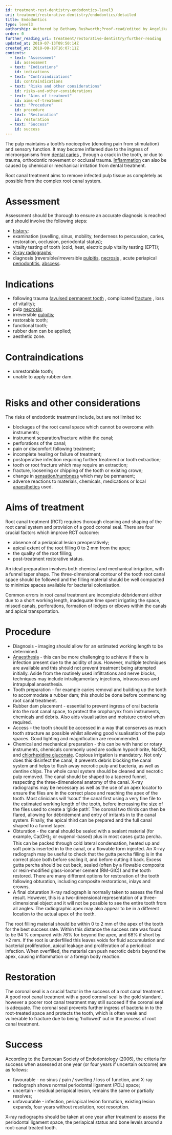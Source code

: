 ```yaml
---
id: treatment-rest-dentistry-endodontics-level3
uri: treatment/restorative-dentistry/endodontics/detailed
title: Endodontics
type: level3
authorship: Authored by Bethany Rushworth;Proof-read/edited by Angelika Sebald and David A. Mitchell
order: 0
further_reading_uri: treatment/restorative-dentistry/further-reading
updated_at: 2019-07-13T09:50:14Z
created_at: 2018-08-18T16:07:11Z
contents:
  - text: "Assessment"
    id: assessment
  - text: "Indications"
    id: indications
  - text: "Contraindications"
    id: contraindications
  - text: "Risks and other considerations"
    id: risks-and-other-considerations
  - text: "Aims of treatment"
    id: aims-of-treatment
  - text: "Procedure"
    id: procedure
  - text: "Restoration"
    id: restoration
  - text: "Success"
    id: success
---
```


<p>The pulp maintains a tooth’s nociceptive (denoting pain from
    stimulation) and sensory function. It may become inflamed
    due to the ingress of microorganisms from <a href="/help/oral-hygiene/decay">dental caries</a>    , through a crack in the tooth, or due to trauma, orthodontic
    movement or occlusal trauma. <a href="/treatment/other/medication/inflammation/more-info">Inflammation</a>    can also be caused by chemical or mechanical irritation from
    dental treatment.</p>
<p>Root canal treatment aims to remove infected pulp tissue as completely
    as possible from the complex root canal system.</p>
<h1 id="assessment">Assessment</h1>
<p>Assessment should be thorough to ensure an accurate diagnosis
    is reached and should involve the following steps:</p>
<ul>
    <li><a href="/diagnosis/tests/medical-history">history</a>;</li>
    <li>examination (swelling, sinus, mobility, tenderness to percussion,
        caries, restoration, occlusion, periodontal status);</li>
    <li>vitality testing of tooth (cold, heat, electric pulp vitality
        testing (EPT));</li>
    <li><a href="/diagnosis/tests/x-ray">X-ray radiographs</a>;</li>
    <li>diagnosis (reversible/irreversible <a href="/diagnosis/a-z/facial-pain-syndrome/detailed">pulpitis</a>,
        <a href="/diagnosis/a-z/necrosis">necrosis</a> , acute
        periapical <a href="/diagnosis/a-z/infection/more-info">periodontitis</a>,
        <a href="/diagnosis/a-z/abscess">abscess</a>.</li>
</ul>
<h1 id="indications">Indications</h1>
<ul>
    <li>following trauma (<a href="/treatment/surgery/broken-tooth">avulsed permanent tooth</a>        , complicated <a href="/diagnosis/a-z/fracture">fracture</a>        , loss of vitality);</li>
    <li>pulp <a href="/diagnosis/a-z/necrosis">necrosis</a>;</li>
    <li>irreversible <a href="/diagnosis/a-z/facial-pain-syndrome/detailed">pulpitis</a>;</li>
    <li>restorable tooth;</li>
    <li>functional tooth;</li>
    <li>rubber dam can be applied;</li>
    <li>aesthetic zone.</li>
</ul>
<h1 id="contraindications">Contraindications</h1>
<ul>
    <li>unrestorable tooth;</li>
    <li>unable to apply rubber dam.</li>  </ul>
<h1 id="risks-and-other-considerations">Risks and other considerations</h1>
<p>The risks of endodontic treatment include, but are not limited
    to:</p>
<ul>
    <li>blockages of the root canal space which cannot be overcome
        with instruments;</li>
    <li>instrument separation/fracture within the canal;</li>
    <li>perforations of the canal;</li>
    <li>pain or discomfort following treatment;</li>
    <li>incomplete healing or failure of treatment;</li>
    <li>postoperative infection requiring further treatment or tooth
        extraction;</li>
    <li>tooth or root fracture which may require an extraction;</li>
    <li>fracture, loosening or chipping of the tooth or existing
        crown;</li>
    <li>change in <a href="/diagnosis/a-z/neuropathies">sensation/numbness</a>        which may be permanent;</li>
    <li>adverse reactions to materials, chemicals, medications or
        local <a href="/treatment/other/medication/pain/detailed">anaesthetics</a>        used.</li>
</ul>
<h1 id="aims-of-treatment">Aims of treatment</h1>
<p>Root canal treatment (RCT) requires thorough cleaning and shaping
    of the root canal system and provision of a good coronal
    seal. There are four crucial factors which improve RCT outcome:</p>
<ul>
    <li>absence of a periapical lesion preoperatively;</li>
    <li>apical extent of the root filling 0 to 2 mm from the apex;</li>
    <li>the quality of the root filling;</li>
    <li>post-treatment restorative status.</li>
</ul>
<p>An ideal preparation involves both chemical and mechanical irrigation,
    with a funnel taper shape. The three-dimensional contour
    of the tooth root canal space should be followed and the
    filling material should be well compacted to minimize spaces
    available for bacterial colonisation.</p>
<p>Common errors in root canal treatment are incomplete débridement
    either due to a short working length, inadequate time spent
    irrigating the space, missed canals, perforations, formation
    of ledges or elbows within the canals and apical transportation.</p>
<h1 id="procedure">Procedure</h1>
<ul>
    <li>Diagnosis - imaging should allow for an estimated working
        length to be determined.</li>
    <li><a href="/treatment/surgery/anaesthesia">Anaesthesia</a>        - this can be more challenging to achieve if there is
        infection present due to the acidity of pus. However,
        multiple techniques are available and this should not
        prevent treatment being attempted initially. Aside from
        the routinely used infiltrations and nerve blocks, techniques
        may include intraligamentary injections, intraosseous
        and intrapulpal anaesthesia.</li>
    <li>Tooth preparation - for example caries removal and building
        up the tooth to accommodate a rubber dam; this should
        be done before commencing root canal treatment.</li>
    <li>Rubber dam placement - essential to prevent ingress of oral
        bacteria into the root canal space, to protect the oropharynx
        from instruments, chemicals and debris. Also aids visualisation
        and moisture control when required.</li>
    <li>Access - the tooth should be accessed in a way that conserves
        as much tooth structure as possible whilst allowing good
        visualisation of the pulp spaces. Good lighting and magnification
        are recommended.</li>
    <li>Chemical and mechanical preparation - this can be with hand
        or rotary instruments, chemicals commonly used are sodium
        hypochlorite, NaOCl, and <a href="/treatment/other/medication/infection/detailed">chlorhexidine gluconate</a>.
        Copious irrigation is mandatory. Not only does this disinfect
        the canal, it prevents debris blocking the canal system
        and helps to flush away necrotic pulp and bacteria, as
        well as dentine chips. The whole canal system should
        be cleaned and necrotic pulp removed. The canal should
        be shaped to a tapered funnel, respecting the three-dimensional
        anatomy of the canal. X-ray radiographs may be necessary
        as well as the use of an apex locator to ensure the files
        are in the correct place and reaching the apex of the
        tooth. Most clinicians will ‘scout’ the canal first using
        a very fine file to the estimated working length of the
        tooth, before increasing the size of the files used to
        create a ‘glide path’. The coronal two thirds can then
        be flared, allowing for débridement and entry of irritants
        in to the canal system. Finally, the apical third can
        be prepared and the full canal shaped to a funnel taper.</li>
    <li>Obturation - the canal should be sealed with a sealant material
        (for example, Ca(OH)<sub>2</sub> or eugenol-based) plus
        in most cases gutta percha. This can be packed through
        cold lateral condensation, heated up and soft points
        inserted in to the canal, or a flowable form injected.
        An X-ray radiograph may be useful to check that the gutta
        percha filling is in the correct place both before sealing
        it, and before cutting it back. Excess gutta percha should
        be cut back, sealed (often by a flowable composite or
        resin-modified glass-ionomer cement (RM-GIC)) and the
        tooth restored. There are many different options for
        restoration of the tooth following obturation, including
        composite restorations, inlays and crowns.</li>
    <li>A final obturation X-ray radiograph is normally taken to
        assess the final result. However, this is a two-dimensional
        representation of a three-dimensional object and it will
        not be possible to see the entire tooth from all angles.
        The radiographic apex may also appear to be in a different
        location to the actual apex of the tooth.</li>
</ul>
<p>The root filling material should be within 0 to 2 mm of the apex
    of the tooth for the best success rate. Within this distance
    the success rate was found to be 94 % compared with 76% for
    beyond the apex, and 68% if short by &gt;2 mm. If the root
    is underfilled this leaves voids for fluid accumulation and
    bacterial proliferation, apical leakage and proliferation
    of a periodical infection. When overfilled, the material
    can push necrotic debris beyond the apex, causing inflammation
    or a foreign body reaction.</p>
<h1 id="restoration">Restoration</h1>
<p>The coronal seal is a crucial factor in the success of a root
    canal treatment. A good root canal treatment with a good
    coronal seal is the gold standard, however a poorer root
    canal treatment may still succeed if the coronal seal is
    adequate. The coronal seal prevents further ingress of bacteria
    in to the root-treated space and protects the tooth, which
    is often weak and vulnerable to fracture due to being ‘hollowed’
    out in the process of root canal treatment.</p>
<h1 id="success">Success</h1>
<p>According to the European Society of Endodontology (2006), the
    criteria for success when assessed at one year (or four years
    if uncertain outcome) are as follows:</p>
<ul>
    <li>favourable - no sinus / pain / swelling / loss of function,
        and X-ray radiograph shows normal periodontal ligament
        (PDL) space;</li>
    <li>uncertain - residual periapical lesion, remains the same
        or partially resolves;</li>
    <li>unfavourable - infection, periapical lesion formation, existing
        lesion expands, four years without resolution, root resorption.</li>
</ul>
<p>X-ray radiographs should be taken at one year after treatment
    to assess the periodontal ligament space, the periapical
    status and bone levels around a root-canal treated tooth.</p>
